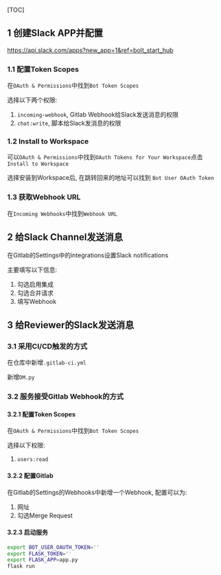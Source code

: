 [TOC]

## 1 创建Slack APP并配置

https://api.slack.com/apps?new_app=1&ref=bolt_start_hub

### 1.1 配置Token Scopes

在`OAuth & Permissions`中找到`Bot Token Scopes`

选择以下两个权限:

1. `incoming-webhook`, Gitlab Webhook给Slack发送消息的权限
2. `chat:write`, 脚本给Slack发消息的权限


### 1.2 Install to Workspace

可以`OAuth & Permissions`中找到`OAuth Tokens for Your Workspace`点击`Install to Workspace`

选择安装到Workspace后, 在跳转回来的地址可以找到 `Bot User OAuth Token`

### 1.3 获取Webhook URL

在`Incoming Webhooks`中找到`Webhook URL`

## 2 给Slack Channel发送消息

在Gitlab的Settings中的integrations设置Slack notifications

主要填写以下信息:

1. 勾选启用集成
2. 勾选合并请求
3. 填写Webhook

## 3 给Reviewer的Slack发送消息

### 3.1 采用CI/CD触发的方式

在仓库中新增`.gitlab-ci.yml`

新增`DM.py`

### 3.2 服务接受Gitlab Webhook的方式

#### 3.2.1 配置Token Scopes

在`OAuth & Permissions`中找到`Bot Token Scopes`

选择以下权限:

1. `users:read`

#### 3.2.2 配置Gitlab

在Gitlab的Settings的Webhooks中新增一个Webhook, 配置可以为:

1. 网址
2. 勾选Merge Request

#### 3.2.3 启动服务

```bash
export BOT_USER_OAUTH_TOKEN=''
export FLASK_TOKEN=''
export FLASK_APP=app.py
flask run
```